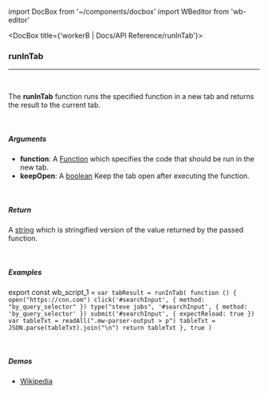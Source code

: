 import DocBox from '~/components/docbox'
import WBeditor from 'wb-editor'

<DocBox title={'workerB | Docs/API Reference/runInTab'}>

### **runInTab**
<hr/>
<br/>

The **runInTab** function runs the specified function in a new tab and returns the result to the current tab.

<br/>

##### Arguments

-   **function**: A [Function](https://developer.mozilla.org/en-US/docs/Web/JavaScript/Reference/Global_Objects/Function) which specifies the code that should be run in the new tab.
-   **keepOpen**: A [boolean](https://developer.mozilla.org/en-US/docs/Web/JavaScript/Reference/Global_Objects/Boolean) Keep the tab open after executing the function.

<br/>

##### Return

A [string](https://developer.mozilla.org/docs/Web/JavaScript/Reference/Global_Objects/String) which is stringified version of the value returned by the passed function. 

<br/>

##### Examples

export const wb_script_1 = `var tabResult = runInTab(
    function () {
        open("https://cnn.com")
        click('#searchInput', { method: "by_query_selector" })
        type("steve jobs", '#searchInput', { method: 'by_query_selector' })
        submit('#searchInput', { expectReload: true })
        var tableTxt = readAll(".mw-parser-output > p")
        tableTxt = JSON.parse(tableTxt).join("\n")
        return tableTxt
    },
    true
)`

<WBeditor
    code = {wb_script_1}
    readOnly = {true}
    showShareIcon={false}
    showRunButton={false}
/>

<br/>

##### Demos
-   [Wikipedia](/demos/wikipedia)

</DocBox>
